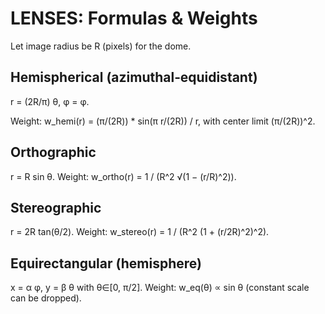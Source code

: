 # LENSES: Formulas & Weights

Let image radius be R (pixels) for the dome.

## Hemispherical (azimuthal‑equidistant)
r = (2R/π) θ, φ = φ.

Weight:
w_hemi(r) = (π/(2R)) * sin(π r/(2R)) / r,  with center limit (π/(2R))^2.

## Orthographic
r = R sin θ.  Weight:  w_ortho(r) = 1 / (R^2 √(1 − (r/R)^2)).

## Stereographic
r = 2R tan(θ/2).  Weight:  w_stereo(r) = 1 / (R^2 (1 + (r/2R)^2)^2).

## Equirectangular (hemisphere)
x = α φ, y = β θ with θ∈[0, π/2]. 
Weight: w_eq(θ) ∝ sin θ  (constant scale can be dropped).
